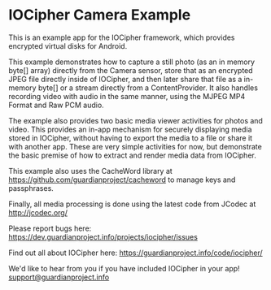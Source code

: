
IOCipher Camera Example
================

This is an example app for the IOCipher framework, which provides encrypted virtual disks for Android. 

This example demonstrates how to capture a still photo (as an in memory byte[] array) directly from the Camera sensor, store that as an encrypted JPEG file directly inside of IOCipher, and then later share that file as a in-memory byte[] or a stream directly from a ContentProvider. It also handles recording video with audio in the same manner, using the MJPEG MP4 Format and Raw PCM audio.

The example also provides two basic media viewer activities for photos and video. This provides an in-app mechanism for securely displaying media stored in IOCipher, without having to export the media to a file or share it with another app. These are very simple activities for now, but demonstrate the basic premise of how to extract and render media data from IOCipher. 

This example also uses the CacheWord library at https://github.com/guardianproject/cacheword to manage keys and passphrases.

Finally, all media processing is done using the latest code from JCodec at http://jcodec.org/ 

Please report bugs here:
https://dev.guardianproject.info/projects/iocipher/issues

Find out all about IOCipher here:
https://guardianproject.info/code/iocipher/

We'd like to hear from you if you have included IOCipher in your app!
support@guardianproject.info
